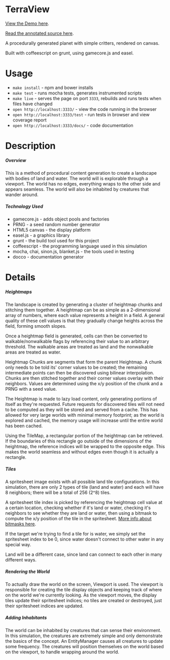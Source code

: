 TerraView
===

[View the Demo here](http://clindsey.github.io/TerraView/).

[Read the annotated source here](http://clindsey.github.io/TerraView/docs/).

A procedurally generated planet with simple critters, rendered on canvas.

Built with coffeescript on grunt, using gamecore.js and easel.

Usage
=====

* `make install` - npm and bower installs
* `make test` - runs mocha tests, generates instrumented scripts
* `make live` - serves the page on port `3333`, rebuilds and runs tests when files have changed
* `open http://localhost:3333/` - view the code running in the browser
* `open http://localhost:3333/test` - run tests in browser and view coverage report
* `open http://localhost:3333/docs/` - code documentation

Description
=====

##### Overview

This is a  method of procedural content generation to create a landscape with bodies of land and water.
The world will is explorable through a viewport.
The world has no edges, everything wraps to the other side and appears seamless.
The world will also be inhabited by creatures that wander around.

##### Technology Used

* gamecore.js - adds object pools and factories
* PRNG - a seed random number generator
* HTML5 canvas - the display platform
* easel.js - a graphics library
* grunt - the build tool used for this project
* coffeescript - the programming language used in this simulation
* mocha, chai, sinon.js, blanket.js - the tools used in testing
* docco - documentation generator

Details
=====

##### Heightmaps

The landscape is created by generating a cluster of heightmap chunks and stitching them together.
A heightmap can be as simple as a 2-dimensional array of numbers, where each value represents a height in a field.
A general quality of these cell values is that they gradually change heights across the field, forming smooth slopes.

Once a heightmap field is generated, cells can then be converted to walkable/nonwalkable flags by referencing their value to an arbitrary threshold.
The walkable areas are treated as land and the nonwalkable areas are treated as water. 

Heightmap Chunks are segments that form the parent Heightmap.
A chunk only needs to be told its' corner values to be created; the remaining intermediate points can then be discovered using bilinear interpolation.
Chunks are then stitched together and their corner values overlay with their neighbors.
Values are determined using the x/y position of the chunk and a PRNG with a seed value.

The Heightmap is made to lazy load content, only generating portions of itself as they're requested.
Future requests for discovered tiles will not need to be computed as they will be stored and served from a cache.
This has allowed for very large worlds with minimal memory footprint; as the world is explored and cached, the memory usage will increase until the entire world has been cached.

Using the TileMap, a rectangular portion of the heightmap can be retrieved.
If the boundaries of this rectangle go outside of the dimensions of the heightmap, the reference indices will be wrapped to the opposite edge.
This makes the world seamless and without edges even though it is actually a rectangle.

##### Tiles

A spritesheet image exists with all possible land tile configurations.
In this simulation, there are only 2 types of tile (land and water) and each will have 8 neighbors; there will be a total of 256 (2^8) tiles.

A spritesheet tile index is picked by referencing the heightmap cell value at a certain location, checking whether if it's land or water, checking it's neighbors to see whether they are land or water, then using a bitmask to compute the x/y position of the tile in the spritesheet.
[More info about bitmasks here](http://www.angryfishstudios.com/2011/04/adventures-in-bitmasking/).

If the target we're trying to find a tile for is water, we simply set the spritesheet index to be 0, since water doesn't connect to other water in any special way.

Land will be a different case, since land can connect to each other in many different ways.

##### Rendering the World

To actually draw the world on the screen, Viewport is used.
The viewport is responsible for creating the tile display objects and keeping track of where on the world we're currently looking.
As the viewport moves, the display tiles update their spritesheet indices; no tiles are created or destroyed, just their spritesheet indices are updated.

##### Adding Inhabitants

The world can be inhabited by creatures that can sense their environment.
In this simulation, the creatures are extremely simple and only demonstrate the basics of the concept.
An EntityManager causes all creatures to update some frequency.
The creatures will position themselves on the world based on the viewport, to handle wrapping around the world.
